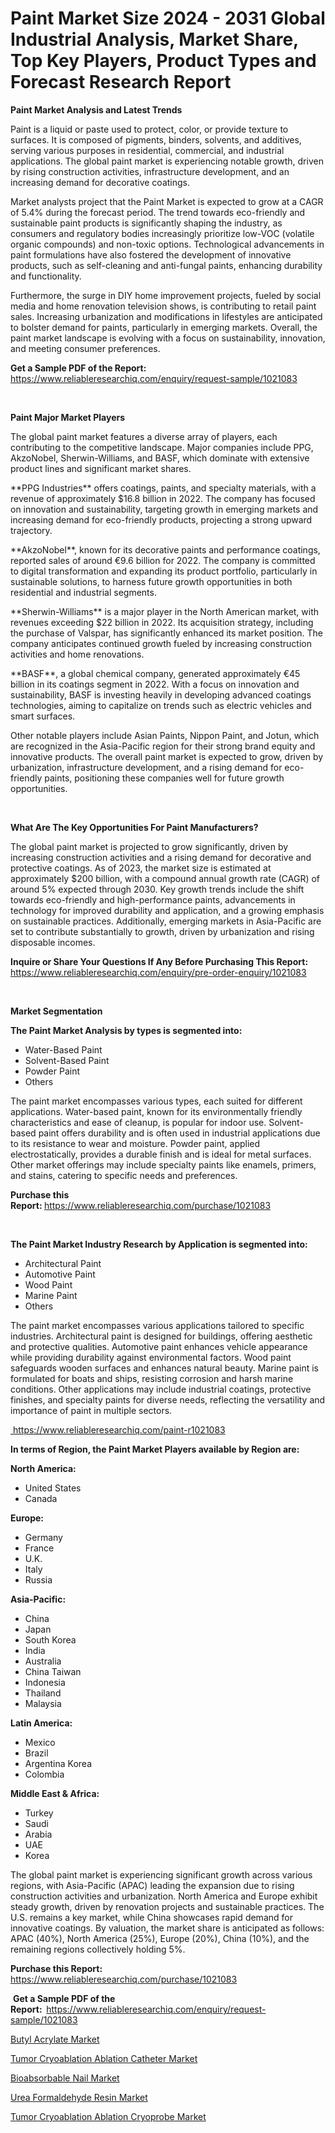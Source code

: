 <p><h1>Paint Market Size 2024 - 2031 Global Industrial Analysis, Market Share, Top Key Players, Product Types and Forecast Research Report</h1></p><p><strong>Paint Market Analysis and Latest Trends</strong></p>
<p><p>Paint is a liquid or paste used to protect, color, or provide texture to surfaces. It is composed of pigments, binders, solvents, and additives, serving various purposes in residential, commercial, and industrial applications. The global paint market is experiencing notable growth, driven by rising construction activities, infrastructure development, and an increasing demand for decorative coatings. </p><p>Market analysts project that the Paint Market is expected to grow at a CAGR of 5.4% during the forecast period. The trend towards eco-friendly and sustainable paint products is significantly shaping the industry, as consumers and regulatory bodies increasingly prioritize low-VOC (volatile organic compounds) and non-toxic options. Technological advancements in paint formulations have also fostered the development of innovative products, such as self-cleaning and anti-fungal paints, enhancing durability and functionality.</p><p>Furthermore, the surge in DIY home improvement projects, fueled by social media and home renovation television shows, is contributing to retail paint sales. Increasing urbanization and modifications in lifestyles are anticipated to bolster demand for paints, particularly in emerging markets. Overall, the paint market landscape is evolving with a focus on sustainability, innovation, and meeting consumer preferences.</p></p>
<p><strong>Get a Sample PDF of the Report:&nbsp;</strong> <a href="https://www.reliableresearchiq.com/enquiry/request-sample/1021083?utm_campaign=1087&utm_medium=2&utm_source=Github&utm_content=ia&utm_term=09112024&utm_id=paint">https://www.reliableresearchiq.com/enquiry/request-sample/1021083</a></p>
<p>&nbsp;</p>
<p><strong>Paint Major Market Players</strong></p>
<p><p>The global paint market features a diverse array of players, each contributing to the competitive landscape. Major companies include PPG, AkzoNobel, Sherwin-Williams, and BASF, which dominate with extensive product lines and significant market shares. </p><p>**PPG Industries** offers coatings, paints, and specialty materials, with a revenue of approximately $16.8 billion in 2022. The company has focused on innovation and sustainability, targeting growth in emerging markets and increasing demand for eco-friendly products, projecting a strong upward trajectory.</p><p>**AkzoNobel**, known for its decorative paints and performance coatings, reported sales of around €9.6 billion for 2022. The company is committed to digital transformation and expanding its product portfolio, particularly in sustainable solutions, to harness future growth opportunities in both residential and industrial segments.</p><p>**Sherwin-Williams** is a major player in the North American market, with revenues exceeding $22 billion in 2022. Its acquisition strategy, including the purchase of Valspar, has significantly enhanced its market position. The company anticipates continued growth fueled by increasing construction activities and home renovations.</p><p>**BASF**, a global chemical company, generated approximately €45 billion in its coatings segment in 2022. With a focus on innovation and sustainability, BASF is investing heavily in developing advanced coatings technologies, aiming to capitalize on trends such as electric vehicles and smart surfaces.</p><p>Other notable players include Asian Paints, Nippon Paint, and Jotun, which are recognized in the Asia-Pacific region for their strong brand equity and innovative products. The overall paint market is expected to grow, driven by urbanization, infrastructure development, and a rising demand for eco-friendly paints, positioning these companies well for future growth opportunities.</p></p>
<p>&nbsp;</p>
<p><strong>What Are The Key Opportunities For Paint Manufacturers?</strong></p>
<p><p>The global paint market is projected to grow significantly, driven by increasing construction activities and a rising demand for decorative and protective coatings. As of 2023, the market size is estimated at approximately $200 billion, with a compound annual growth rate (CAGR) of around 5% expected through 2030. Key growth trends include the shift towards eco-friendly and high-performance paints, advancements in technology for improved durability and application, and a growing emphasis on sustainable practices. Additionally, emerging markets in Asia-Pacific are set to contribute substantially to growth, driven by urbanization and rising disposable incomes.</p></p>
<p><strong>Inquire or Share Your Questions If Any Before Purchasing This Report:</strong> <a href="https://www.reliableresearchiq.com/enquiry/pre-order-enquiry/1021083?utm_campaign=1087&utm_medium=2&utm_source=Github&utm_content=ia&utm_term=09112024&utm_id=paint">https://www.reliableresearchiq.com/enquiry/pre-order-enquiry/1021083</a></p>
<p>&nbsp;</p>
<p><strong>Market Segmentation</strong></p>
<p><strong>The Paint Market Analysis by types is segmented into:</strong></p>
<p><ul><li>Water-Based Paint</li><li>Solvent-Based Paint</li><li>Powder Paint</li><li>Others</li></ul></p>
<p><p>The paint market encompasses various types, each suited for different applications. Water-based paint, known for its environmentally friendly characteristics and ease of cleanup, is popular for indoor use. Solvent-based paint offers durability and is often used in industrial applications due to its resistance to wear and moisture. Powder paint, applied electrostatically, provides a durable finish and is ideal for metal surfaces. Other market offerings may include specialty paints like enamels, primers, and stains, catering to specific needs and preferences.</p></p>
<p><strong>Purchase this Report:&nbsp;</strong><a href="https://www.reliableresearchiq.com/purchase/1021083?utm_campaign=1087&utm_medium=2&utm_source=Github&utm_content=ia&utm_term=09112024&utm_id=paint">https://www.reliableresearchiq.com/purchase/1021083</a></p>
<p>&nbsp;</p>
<p><strong>The Paint Market Industry Research by Application is segmented into:</strong></p>
<p><ul><li>Architectural Paint</li><li>Automotive Paint</li><li>Wood Paint</li><li>Marine Paint</li><li>Others</li></ul></p>
<p><p>The paint market encompasses various applications tailored to specific industries. Architectural paint is designed for buildings, offering aesthetic and protective qualities. Automotive paint enhances vehicle appearance while providing durability against environmental factors. Wood paint safeguards wooden surfaces and enhances natural beauty. Marine paint is formulated for boats and ships, resisting corrosion and harsh marine conditions. Other applications may include industrial coatings, protective finishes, and specialty paints for diverse needs, reflecting the versatility and importance of paint in multiple sectors.</p></p>
<p><a href="https://www.reliableresearchiq.com/paint-r1021083?utm_campaign=1087&utm_medium=2&utm_source=Github&utm_content=ia&utm_term=09112024&utm_id=paint">&nbsp;https://www.reliableresearchiq.com/paint-r1021083</a></p>
<p><strong>In terms of Region, the Paint Market Players available by Region are:</strong></p>
<p>
    <p> <strong> North America: </strong>
        <ul>
            <li>United States</li>
            <li>Canada</li>
        </ul>
        </p> 
    <p> <strong> Europe: </strong>
        <ul>
            <li>Germany</li>
            <li>France</li>
            <li>U.K.</li>
            <li>Italy</li>
            <li>Russia</li>
        </ul>
        </p> 
    <p> <strong> Asia-Pacific: </strong>
        <ul>
            <li>China</li>
            <li>Japan</li>
            <li>South Korea</li>
            <li>India</li>
            <li>Australia</li>
            <li>China Taiwan</li>
            <li>Indonesia</li>
            <li>Thailand</li>
            <li>Malaysia</li>
        </ul>
        </p> 
    <p> <strong> Latin America: </strong>
        <ul>
            <li>Mexico</li>
            <li>Brazil</li>
            <li>Argentina Korea</li>
            <li>Colombia</li>
        </ul>
        </p> 
    <p> <strong> Middle East & Africa: </strong>
        <ul>
            <li>Turkey</li>
            <li>Saudi</li>
            <li>Arabia</li>
            <li>UAE</li>
            <li>Korea</li>
        </ul>
    </p>
    </p>
<p><p>The global paint market is experiencing significant growth across various regions, with Asia-Pacific (APAC) leading the expansion due to rising construction activities and urbanization. North America and Europe exhibit steady growth, driven by renovation projects and sustainable practices. The U.S. remains a key market, while China showcases rapid demand for innovative coatings. By valuation, the market share is anticipated as follows: APAC (40%), North America (25%), Europe (20%), China (10%), and the remaining regions collectively holding 5%.</p></p>
<p><strong>Purchase this Report: </strong><a href="https://www.reliableresearchiq.com/purchase/1021083?utm_campaign=1087&utm_medium=2&utm_source=Github&utm_content=ia&utm_term=09112024&utm_id=paint">https://www.reliableresearchiq.com/purchase/1021083</a></p>
<p>&nbsp;<strong>Get a Sample PDF of the Report:&nbsp;&nbsp;</strong><a href="https://www.reliableresearchiq.com/enquiry/request-sample/1021083?utm_campaign=1087&utm_medium=2&utm_source=Github&utm_content=ia&utm_term=09112024&utm_id=paint">https://www.reliableresearchiq.com/enquiry/request-sample/1021083</a></p>
<p><strong></strong></p>
<p><p><a href="https://github.com/benjigwozdzus/Market-Research-Report-List-1/blob/main/butyl-acrylate-market.md?utm_campaign=1087&utm_medium=2&utm_source=Github&utm_content=ia&utm_term=09112024&utm_id=paint">Butyl Acrylate Market</a></p><p><a href="https://issuu.com/reportprime-2/docs/tumor-cryoablation-ablation-cathete_9e0aa7ae4201ef?utm_campaign=1087&utm_medium=2&utm_source=Github&utm_content=ia&utm_term=09112024&utm_id=paint">Tumor Cryoablation Ablation Catheter Market</a></p><p><a href="https://issuu.com/reportprime-2/docs/bioabsorbable-nail-market-size-2030_72f9470d39e32b?utm_campaign=1087&utm_medium=2&utm_source=Github&utm_content=ia&utm_term=09112024&utm_id=paint">Bioabsorbable Nail Market</a></p><p><a href="https://github.com/vitacbq/Market-Research-Report-List-1/blob/main/urea-formaldehyde-resin-market.md?utm_campaign=1087&utm_medium=2&utm_source=Github&utm_content=ia&utm_term=09112024&utm_id=paint">Urea Formaldehyde Resin Market</a></p><p><a href="https://issuu.com/reportprime-2/docs/tumor-cryoablation-ablation-cryopro_2c5175f68e703e?utm_campaign=1087&utm_medium=2&utm_source=Github&utm_content=ia&utm_term=09112024&utm_id=paint">Tumor Cryoablation Ablation Cryoprobe Market</a></p></p>